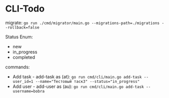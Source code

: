 # CLI-Todo


migrate: ```go run ./cmd/migrator/main.go --migrations-path=./migrations --rollback=false```


Status Enum:
* new
* in_progress
* completed


commands:
* Add task - add-task as (at): ```go run cmd/cli/main.go add-task --user_id=1 --name="Тестовый таск3" --status="in_progress"```
* Add user - add-user as (au): ```go run cmd/cli/main.go add-task --username=bobra```